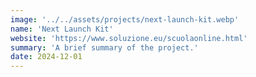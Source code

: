 ```yaml
---
image: '../../assets/projects/next-launch-kit.webp'
name: 'Next Launch Kit'
website: 'https://www.soluzione.eu/scuolaonline.html'
summary: 'A brief summary of the project.'
date: 2024-12-01
---
```

